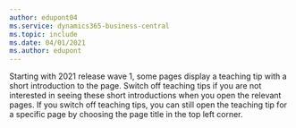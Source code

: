 ```yaml
---
author: edupont04
ms.service: dynamics365-business-central
ms.topic: include
ms.date: 04/01/2021
ms.author: edupont
---
```

Starting with 2021 release wave 1, some pages display a teaching tip with a short introduction to the page. Switch off teaching tips if you are not interested in seeing these short introductions when you open the relevant pages. If you switch off teaching tips, you can still open the teaching tip for a specific page by choosing the page title in the top left corner.  
